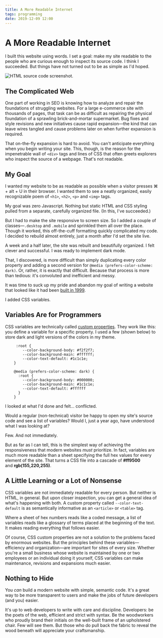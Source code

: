 ```yaml
---
title: A More Readable Internet
tags: programming
date: 2019-12-09 12:00
---
```


<!-- description: My goal: make my site readable to anyone curious enough to inspect its source code—like the old days. Things have not turned out to be as simple as I'd hoped. -->

# A More Readable Internet

I built this website using words. I set a goal: make my site readable to the people who are curious enough to inspect its source code. I think I succeeded. But things have not turned out to be as simple as I'd hoped.

![HTML source code screenshot.](/assets/html-source-code-screenshot.JPG)

## The Complicated Web

One part of working in SEO is knowing how to analyze and repair the foundations of struggling websites. For a large e-commerce site with thousands of pages, that task can be as difficult as repairing the physical foundation of a sprawling brick-and-mortar supermarket. Bug fixes and style revisions and new initiatives cause rapid expansion—the kind that can leave wires tangled and cause problems later on when further expansion is required.

That on-the-fly expansion is hard to avoid. You can't anticipate everything when you begin writing your site. This, though, is the reason for the impenetrable wall of `<div>` tags and lines of CSS that often greets explorers who inspect the source of a webpage. That's not readable.

## My Goal

I wanted my website to be as readable as possible when a visitor presses ⌘ + alt + U in their browser. I wanted them to see a neatly organized, easily recognizable poem of `<h1>`, `<h2>`, `<p>` and `<img>` tags.

My goal was zero Javascript. Nothing but static HTML and CSS styling pulled from a separate, carefully organized file. (In this, I've succeeded.)

But I had to make the site responsive to screen size. So I added a couple of classes—`.desktop` and `.mobile` and sprinkled them all over the place. Though it worked, this off-the-cuff formatting quickly complicated my code. I decided to rebuild almost entirely, just a month after I'd set the site live.

A week and a half later, the site was rebuilt and beautifully organized. I felt clever and successful. I was ready to implement dark mode.

That, I discovered, is more difficult than simply duplicating every color property and adding a second version for `@media (prefers-color-scheme: dark)`. Or, rather, it is exactly that difficult. Because that process is more than tedious: it's convoluted and inefficient and messy.

It was time to suck up my pride and abandon my goal of writing a website that looked like it had been [built in 1999](https://web.archive.org/web/19991117024224/http://apple.com/).

I added CSS variables.

## Variables Are for Programmers

CSS variables are technically called [custom properties](https://developer.mozilla.org/en-US/docs/Web/CSS/Using_CSS_custom_properties). They work like this: you define a variable for a specific property. I used a few (shown below) to store dark and light versions of the colors in my theme.

```
     :root {
        --color-background-body: #f2f2f7;  
        --color-background-main: #ffffff;
        --color-text-default: #1c1c1e;
    }

    @media (prefers-color-scheme: dark) {
      :root {
        --color-background-body: #000000;
        --color-background-main: #1c1c1e;
        --color-text-default: #ffffff
      }
    }
```

I looked at what I'd done and felt… conflicted.

Would a regular (non-technical) visitor be happy to open my site's source code and see a list of variables? Would I, just a year ago, have understood what I was looking at?

Few. And not immediately.

But as far as I can tell, this is the simplest way of achieving the responsiveness that modern websites _must_ prioritize. In fact, variables are much more readable than a sheet specifying the full hex values for every element of the site. That turns a CSS file into a cascade of **#ff9500** and **rgb(155,220,255)**.

## A Little Learning or a Lot of Nonsense

CSS variables are not immediately readable for every person. But neither is HTML, in general. But upon closer inspection, you can get a general idea of what's happening with both. A custom property called `--color-text-default` is as semantically informative as an `<article>` or `<table>` tag.

Where a sheet of hex numbers reads like a coded message, a list of variables reads like a glossary of terms placed at the beginning of the text. It makes reading everything that follows easier.

Of course, CSS custom properties are not a solution to the problems faced by enormous websites. But the principles behind these variables—efficiency and organization—are important for sites of every size. Whether you're a small business whose website is maintained by one or two employees or an individual doing it yourself, CSS variables can make maintenance, revisions and expansions much easier.

## Nothing to Hide

You _can_ build a modern website with simple, semantic code. It's a great way to be more transparent to users and make the jobs of future developers (and you) easier.

It's up to web developers to write with care and discipline. Developers: be the poets of the web, efficient and strict with syntax. Be the woodworkers who proudly brand their initials on the well-built frame of an upholstered chair. Few will see them. But those who do pull back the fabric to reveal the wood beneath will appreciate your craftsmanship.

